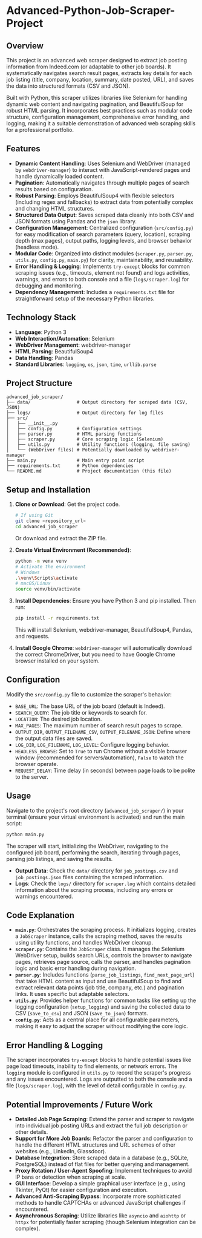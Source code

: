# Advanced-Python-Job-Scraper-Project

## Overview

This project is an advanced web scraper designed to extract job posting information from Indeed.com (or adaptable to other job boards). It systematically navigates search result pages, extracts key details for each job listing (title, company, location, summary, date posted, URL), and saves the data into structured formats (CSV and JSON). 

Built with Python, this scraper utilizes libraries like Selenium for handling dynamic web content and navigating pagination, and BeautifulSoup for robust HTML parsing. It incorporates best practices such as modular code structure, configuration management, comprehensive error handling, and logging, making it a suitable demonstration of advanced web scraping skills for a professional portfolio.

## Features

*   **Dynamic Content Handling**: Uses Selenium and WebDriver (managed by `webdriver-manager`) to interact with JavaScript-rendered pages and handle dynamically loaded content.
*   **Pagination**: Automatically navigates through multiple pages of search results based on configuration.
*   **Robust Parsing**: Employs BeautifulSoup4 with flexible selectors (including regex and fallbacks) to extract data from potentially complex and changing HTML structures.
*   **Structured Data Output**: Saves scraped data cleanly into both CSV and JSON formats using Pandas and the `json` library.
*   **Configuration Management**: Centralized configuration (`src/config.py`) for easy modification of search parameters (query, location), scraping depth (max pages), output paths, logging levels, and browser behavior (headless mode).
*   **Modular Code**: Organized into distinct modules (`scraper.py`, `parser.py`, `utils.py`, `config.py`, `main.py`) for clarity, maintainability, and reusability.
*   **Error Handling & Logging**: Implements `try-except` blocks for common scraping issues (e.g., timeouts, element not found) and logs activities, warnings, and errors to both console and a file (`logs/scraper.log`) for debugging and monitoring.
*   **Dependency Management**: Includes a `requirements.txt` file for straightforward setup of the necessary Python libraries.

## Technology Stack

*   **Language**: Python 3
*   **Web Interaction/Automation**: Selenium
*   **WebDriver Management**: webdriver-manager
*   **HTML Parsing**: BeautifulSoup4
*   **Data Handling**: Pandas
*   **Standard Libraries**: `logging`, `os`, `json`, `time`, `urllib.parse`

## Project Structure

```
advanced_job_scraper/
├── data/                 # Output directory for scraped data (CSV, JSON)
├── logs/                 # Output directory for log files
├── src/
│   ├── __init__.py
│   ├── config.py         # Configuration settings
│   ├── parser.py         # HTML parsing functions
│   ├── scraper.py        # Core scraping logic (Selenium)
│   ├── utils.py          # Utility functions (logging, file saving)
│   └── (WebDriver files) # Potentially downloaded by webdriver-manager
├── main.py               # Main entry point script
├── requirements.txt      # Python dependencies
└── README.md             # Project documentation (this file)
```

## Setup and Installation

1.  **Clone or Download**: Get the project code.
    ```bash
    # If using Git
    git clone <repository_url>
    cd advanced_job_scraper
    ```
    Or download and extract the ZIP file.

2.  **Create Virtual Environment (Recommended)**:
    ```bash
    python -m venv venv
    # Activate the environment
    # Windows
    .\venv\Scripts\activate
    # macOS/Linux
    source venv/bin/activate
    ```

3.  **Install Dependencies**: Ensure you have Python 3 and pip installed. Then run:
    ```bash
    pip install -r requirements.txt
    ```
    This will install Selenium, webdriver-manager, BeautifulSoup4, Pandas, and requests.

4.  **Install Google Chrome**: `webdriver-manager` will automatically download the correct ChromeDriver, but you need to have Google Chrome browser installed on your system.

## Configuration

Modify the `src/config.py` file to customize the scraper's behavior:

*   `BASE_URL`: The base URL of the job board (default is Indeed).
*   `SEARCH_QUERY`: The job title or keywords to search for.
*   `LOCATION`: The desired job location.
*   `MAX_PAGES`: The maximum number of search result pages to scrape.
*   `OUTPUT_DIR`, `OUTPUT_FILENAME_CSV`, `OUTPUT_FILENAME_JSON`: Define where the output data files are saved.
*   `LOG_DIR`, `LOG_FILENAME`, `LOG_LEVEL`: Configure logging behavior.
*   `HEADLESS_BROWSE`: Set to `True` to run Chrome without a visible browser window (recommended for servers/automation), `False` to watch the browser operate.
*   `REQUEST_DELAY`: Time delay (in seconds) between page loads to be polite to the server.

## Usage

Navigate to the project's root directory (`advanced_job_scraper/`) in your terminal (ensure your virtual environment is activated) and run the main script:

```bash
python main.py
```

The scraper will start, initializing the WebDriver, navigating to the configured job board, performing the search, iterating through pages, parsing job listings, and saving the results.

*   **Output Data**: Check the `data/` directory for `job_postings.csv` and `job_postings.json` files containing the scraped information.
*   **Logs**: Check the `logs/` directory for `scraper.log` which contains detailed information about the scraping process, including any errors or warnings encountered.

## Code Explanation

*   **`main.py`**: Orchestrates the scraping process. It initializes logging, creates a `JobScraper` instance, calls the scraping method, saves the results using utility functions, and handles WebDriver cleanup.
*   **`scraper.py`**: Contains the `JobScraper` class. It manages the Selenium WebDriver setup, builds search URLs, controls the browser to navigate pages, retrieves page source, calls the parser, and handles pagination logic and basic error handling during navigation.
*   **`parser.py`**: Includes functions (`parse_job_listings`, `find_next_page_url`) that take HTML content as input and use BeautifulSoup to find and extract relevant data points (job title, company, etc.) and pagination links. It uses specific but adaptable selectors.
*   **`utils.py`**: Provides helper functions for common tasks like setting up the logging configuration (`setup_logging`) and saving the collected data to CSV (`save_to_csv`) and JSON (`save_to_json`) formats.
*   **`config.py`**: Acts as a central place for all configurable parameters, making it easy to adjust the scraper without modifying the core logic.

## Error Handling & Logging

The scraper incorporates `try-except` blocks to handle potential issues like page load timeouts, inability to find elements, or network errors. The `logging` module is configured in `utils.py` to record the scraper's progress and any issues encountered. Logs are outputted to both the console and a file (`logs/scraper.log`), with the level of detail configurable in `config.py`.

## Potential Improvements / Future Work

*   **Detailed Job Page Scraping**: Extend the parser and scraper to navigate into individual job posting URLs and extract the full job description or other details.
*   **Support for More Job Boards**: Refactor the parser and configuration to handle the different HTML structures and URL schemes of other websites (e.g., LinkedIn, Glassdoor).
*   **Database Integration**: Store scraped data in a database (e.g., SQLite, PostgreSQL) instead of flat files for better querying and management.
*   **Proxy Rotation / User-Agent Spoofing**: Implement techniques to avoid IP bans or detection when scraping at scale.
*   **GUI Interface**: Develop a simple graphical user interface (e.g., using Tkinter, PyQt) for easier configuration and execution.
*   **Advanced Anti-Scraping Bypass**: Incorporate more sophisticated methods to handle CAPTCHAs or advanced JavaScript challenges if encountered.
*   **Asynchronous Scraping**: Utilize libraries like `asyncio` and `aiohttp` or `httpx` for potentially faster scraping (though Selenium integration can be complex).



